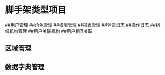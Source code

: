 # 脚手架类型项目
 ##用户管理 
 ##角色管理 
 ##权限管理 
 ##报表管理 
 ##登录日志 
 ##操作日志 
 ##组织机构管理
 ##用户关联机构
 ##用户相互关联
 ## 区域管理
 ## 数据字典管理
